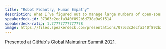 ```yaml
---
title: "Robot Pedantry, Human Empathy"
description: What I’ve figured out to manage large numbers of open-source contributions pleasantly and efficiently.
speakerdeck-id: 07363c2ecfa340f892b3d738e9a9f514
speakerdeck-ratio: 1.77777777777778
image: https://files.speakerdeck.com/presentations/07363c2ecfa340f892b3d738e9a9f514/preview_slide_0.jpg
---
```

Presented at [GitHub's Global Maintainer Summit 2021](https://globalmaintainersummit.github.com/schedule).
